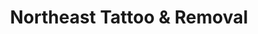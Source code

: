 ---
title: "Northeast Tattoo & Removal"
url: /minneapolis/northeast-tattoo-and-removal/
shop: tattoo
---